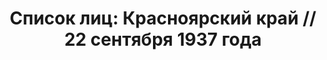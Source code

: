 ---
title: 'Список лиц: Красноярский край // 22 сентября 1937 года'
description: РГАСПИ, ф.17, оп.171, дело 411, лист 116
images:
- /disk/pictures/v03/17-171-411-116.jpg
- /disk/pictures/v03/17-171-411-117.jpg
- /disk/pictures/v03/17-171-411-118.jpg
- /disk/pictures/v03/17-171-411-119.jpg
- /disk/pictures/v03/17-171-411-120.jpg
- /disk/pictures/v03/17-171-411-121.jpg
---